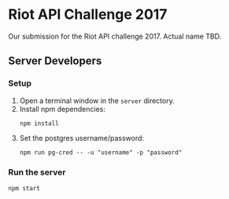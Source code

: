 # Riot API Challenge 2017
Our submission for the Riot API challenge 2017. Actual name TBD.

## Server Developers

### Setup

1. Open a terminal window in the `server` directory.
2. Install npm dependencies:
    ```
    npm install
    ```
3. Set the postgres username/password:
    ```
    npm run pg-cred -- -u "username" -p "password"
    ```

### Run the server

```
npm start
```
